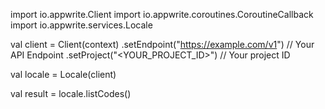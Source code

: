 import io.appwrite.Client
import io.appwrite.coroutines.CoroutineCallback
import io.appwrite.services.Locale

val client = Client(context)
    .setEndpoint("https://example.com/v1") // Your API Endpoint
    .setProject("<YOUR_PROJECT_ID>") // Your project ID

val locale = Locale(client)

val result = locale.listCodes()
